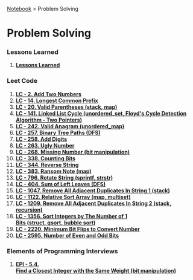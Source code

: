 <a href="../">Notebook</a> > Problem Solving

# Problem Solving



### Lessons Learned

1. **<a href="./lessons-learned">Lessons Learned</a>**



### Leet Code

1. **<a href="./lc-2-add-two-numbers">LC - 2. Add Two Numbers</a>**
2. **<a href="./lc-14-longest-common-prefix">LC - 14. Longest Common Prefix</a>**
3. **<a href="./lc-20-valid-parentheses">LC - 20. Valid Parentheses (stack, map)</a>**
4. **<a href="./lc-141-linked-list-cycle">LC - 141. Linked List Cycle (unordered_set, Floyd's Cycle Detection Algorithm - Two Pointers)</a>**
5. **<a href="./lc-242-valid-anagram">LC - 242. Valid Anagram (unordered_map)</a>**
6. **<a href="./lc-257-binary-tree-paths">LC - 257. Binary Tree Paths (DFS)</a>**
7. **<a href="./lc-258-add-digits">LC - 258. Add Digits</a>**
8. **<a href="./lc-263-ugly-number">LC - 263. Ugly Number</a>**
9. **<a href="./lc-268-missing-number">LC - 268. Missing Number (bit manipulation)</a>**
10. **<a href="./lc-338-counting-bits">LC - 338. Counting Bits</a>**
11. **<a href="./lc-344-reverse-string">LC - 344. Reverse String</a>**
12. **<a href="./lc-383-ransom-note">LC - 383. Ransom Note (map)</a>**
13. **<a href="./lc-796-rotate-string">LC - 796. Rotate String (sprintf, strstr)</a>**
14. **<a href="./lc-404-sum-of-left-leaves">LC - 404. Sum of Left Leaves (DFS)</a>**
15. **<a href="./lc-1047-remove-all-adjacent-duplicates-in-string-1">LC - 1047. Remove All Adjacent Duplicates In String 1 (stack)</a>**
16. **<a href="./lc-1122-relative-sort-array">LC - 1122. Relative Sort Array (map, multiset)</a>**
17. **<a href="./lc-1209-remove-all-adjacent-duplicates-in-string-2">LC - 1209. Remove All Adjacent Duplicates In String 2 (stack, recursion)</a>**
18. **<a href="./lc-1356-sort-integers-by-the-number-of-1-bits">LC - 1356. Sort Integers by The Number of 1 Bits (struct, qsort, bubble sort)</a>**
19. **<a href="./lc-2220-minimum-bit-flips-to-convert-number">LC - 2220. Minimum Bit Flips to Convert Number</a>**
20. **<a href="./lc-2595-number-of-even-and-odd-bits">LC - 2595. Number of Even and Odd Bits</a>**



### Elements of Programming Interviews

1. **<a href="./epi-5-4-find-a-closest-integer-with-the-same-weight">EPI - 5.4. Find a Closest Integer with the Same Weight (bit manipulation)</a>**
